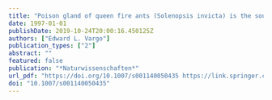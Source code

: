 ```yaml
---
title: "Poison gland of queen fire ants (Solenopsis invicta) is the source of a primer pheromone"
date: 1997-01-01
publishDate: 2019-10-24T20:00:16.450125Z
authors: ["Edward L. Vargo"]
publication_types: ["2"]
abstract: ""
featured: false
publication: "*Naturwissenschaften*"
url_pdf: "https://doi.org/10.1007/s001140050435 https://link.springer.com/content/pdf/10.1007%2Fs001140050435.pdf"
doi: "10.1007/s001140050435"
---
```


